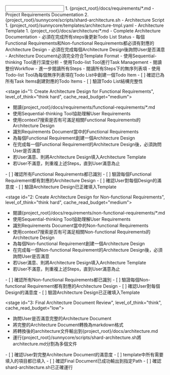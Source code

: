 <input>
  <context>
  1. {project_root}/docs/requirements/*.md - Project Requirements Documentation
  2. {project_root}/sunnycore/scripts/shard-architecture.sh - Architecture Script
  </context>
  <templates>
  1. {project_root}/sunnycore/templates/architecture-tmpl.yaml - Architecture Template
  </templates>
</input>

<output>
1. {project_root}/docs/architecture/*.md - Complete Architecture Documentation
</output>

<constraints importance="Critical">
- 必須在完成所有steps後更新Todo List Status
- 每個Functional Requirements和Non-functional Requirements都必須有對應的Architecture Design
- 必須在完成每個Architecture Design後詢問User是否滿意
- Architecture Document必須完全符合Template Format
- 使用Sequential-thinking Tool進行深度分析
- 使用Todo-list Tool進行Task Management
</constraints>

<workflow importance="Critical">
  <stage id="0: Create Todo List", level_of_think="think", cache_read_budget="low">
  - 閱讀整份Workflow
  - 進一步閱讀所有Steps
  - 閱讀所有Steps下的無序列表項
  - 使用Todo-list Tool為每個無序列表項在Todo List中創建一個Todo Item
  
  <checks>
  - [ ] 確認已為所有Task Items創建對應的Todo Items
  - [ ] 驗證Todo List結構完整性
  </checks>
  </stage>
  
  <stage id="1: Create Architecture Design for Functional Requirements", level_of_think="think hard", cache_read_budget="medium">
  - 閱讀{project_root}/docs/requirements/functional-requirements/*.md
  - 使用Sequential-thinking Tool協助理解User Requirements
  - 使用context7搜索是否有可滿足相關Functional Requirements的Architecture Design
  - 識別Requirements Document當中的Functional Requirements
  - 為每個Functional Requirement創建一個Architecture Design
  - 在完成每一個Functional Requirement的Architecture Design後，必須詢問User是否滿意
  - 若User滿意、則將Architecture Design填入Architecture Template
  - 若User不滿意，則重複上述Steps，直到User滿意為止
  
  <checks>
  - [ ] 確認所有Functional Requirements都已識別
  - [ ] 驗證每個Functional Requirement都有對應的Architecture Design
  - [ ] 確認User對每個Design的滿意度
  - [ ] 驗證Architecture Design已正確填入Template
  </checks>
  </stage>
  
  <stage id="2: Create Architecture Design for Non-functional Requirements", level_of_think="think hard", cache_read_budget="medium">
  - 閱讀{project_root}/docs/requirements/non-functional-requirements/*.md
  - 使用Sequential-thinking Tool協助理解User Requirements
  - 識別Requirements Document當中的Non-functional Requirements
  - 使用context7搜索是否有可滿足相關Non-functional Requirements的Architecture Design
  - 為每個Non-functional Requirement創建一個Architecture Design
  - 在完成每一個Non-functional Requirement的Architecture Design後，必須詢問User是否滿意
  - 若User滿意、則將Architecture Design填入Architecture Template
  - 若User不滿意，則重複上述Steps，直到User滿意為止
  
  <checks>
  - [ ] 確認所有Non-functional Requirements都已識別
  - [ ] 驗證每個Non-functional Requirement都有對應的Architecture Design
  - [ ] 確認User對每個Design的滿意度
  - [ ] 驗證Architecture Design已正確填入Template
  </checks>
  </stage>
  
  <stage id="3: Final Architecture Document Review", level_of_think="think", cache_read_budget="low">
  - 詢問User是否滿意完整的Architecture Document
  - 將完整的Architecture Document轉換為markdown格式
  - 將轉換後的architecture文件輸出到{project_root}/docs/architecture.md
  - 運行{project_root}/sunnycore/scripts/shard-architecture.sh將architecture.md分割為多個文件
  
  <checks>
  - [ ] 確認User對完整Architecture Document的滿意度
  - [ ] template中所有需要填入的項目都已填入
  - [ ] 確認Final Document已成功輸出到指定Path
  - [ ] 確認shard-architecture.sh已正確運行
  </checks>
  </stage>
</workflow>